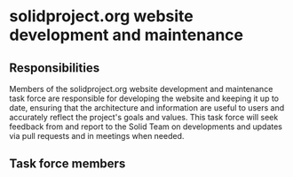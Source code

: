 # solidproject.org website development and maintenance

## Responsibilities

Members of the solidproject.org website development and maintenance task force are responsible for developing the website and keeping it up to date, ensuring that the architecture and information are useful to users and accurately reflect the project's goals and values. This task force will seek feedback from and report to the Solid Team on developments and updates via pull requests and in meetings when needed.

## Task force members